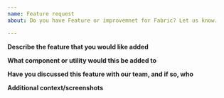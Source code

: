 ```yaml
---
name: Feature request
about: Do you have Feature or improvemnet for Fabric? Let us know.

---
```


<!-- Note: Feature requests will be moved to the prospective codeowner's backlog and then closed -->

**Describe the feature that you would like added**

**What component or utility would this be added to**

**Have you discussed this feature with our team, and if so, who**

**Additional context/screenshots**

